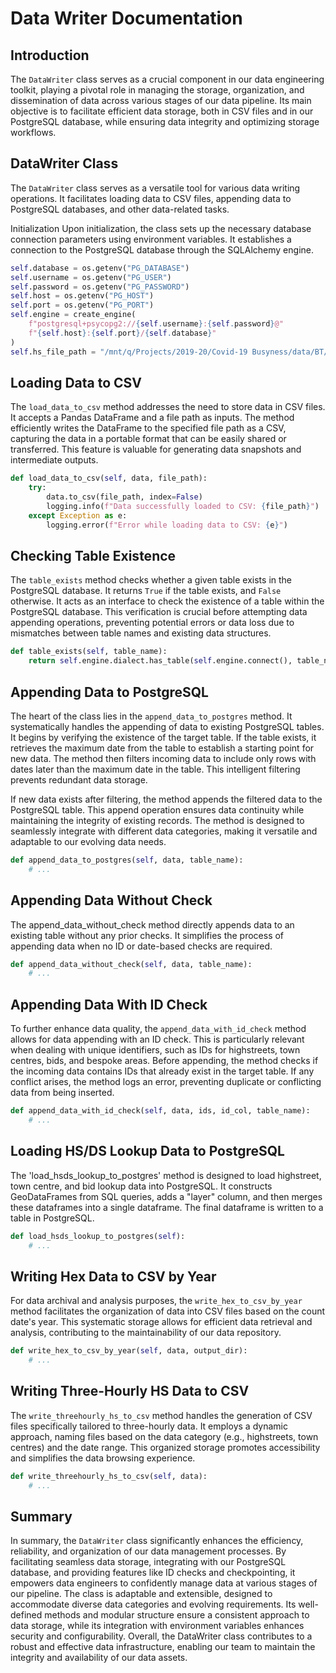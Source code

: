 # Data Writer Documentation

## Introduction

The `DataWriter` class serves as a crucial component in our data engineering toolkit, playing a pivotal role in managing the storage, organization, and dissemination of data across various stages of our data pipeline. Its main objective is to facilitate efficient data storage, both in CSV files and in our PostgreSQL database, while ensuring data integrity and optimizing storage workflows.

## DataWriter Class

The `DataWriter` class serves as a versatile tool for various data writing operations. It facilitates loading data to CSV files, appending data to PostgreSQL databases, and other data-related tasks.

Initialization
Upon initialization, the class sets up the necessary database connection parameters using environment variables. It establishes a connection to the PostgreSQL database through the SQLAlchemy engine.

```python
self.database = os.getenv("PG_DATABASE")
self.username = os.getenv("PG_USER")
self.password = os.getenv("PG_PASSWORD")
self.host = os.getenv("PG_HOST")
self.port = os.getenv("PG_PORT")
self.engine = create_engine(
    f"postgresql+psycopg2://{self.username}:{self.password}@"
    f"{self.host}:{self.port}/{self.database}"
)
self.hs_file_path = "/mnt/q/Projects/2019-20/Covid-19 Busyness/data/BT/"
```
## Loading Data to CSV

The `load_data_to_csv` method addresses the need to store data in CSV files. It accepts a Pandas DataFrame and a file path as inputs. The method efficiently writes the DataFrame to the specified file path as a CSV, capturing the data in a portable format that can be easily shared or transferred. This feature is valuable for generating data snapshots and intermediate outputs.

```python
def load_data_to_csv(self, data, file_path):
    try:
        data.to_csv(file_path, index=False)
        logging.info(f"Data successfully loaded to CSV: {file_path}")
    except Exception as e:
        logging.error(f"Error while loading data to CSV: {e}")
```
## Checking Table Existence
The `table_exists` method checks whether a given table exists in the PostgreSQL database. It returns `True` if the table exists, and `False` otherwise. It acts as an interface to check the existence of a table within the PostgreSQL database. This verification is crucial before attempting data appending operations, preventing potential errors or data loss due to mismatches between table names and existing data structures.

```python
def table_exists(self, table_name):
    return self.engine.dialect.has_table(self.engine.connect(), table_name)
```
## Appending Data to PostgreSQL
The heart of the class lies in the `append_data_to_postgres` method. It systematically handles the appending of data to existing PostgreSQL tables. It begins by verifying the existence of the target table. If the table exists, it retrieves the maximum date from the table to establish a starting point for new data. The method then filters incoming data to include only rows with dates later than the maximum date in the table. This intelligent filtering prevents redundant data storage.

If new data exists after filtering, the method appends the filtered data to the PostgreSQL table. This append operation ensures data continuity while maintaining the integrity of existing records. The method is designed to seamlessly integrate with different data categories, making it versatile and adaptable to our evolving data needs.

```python
def append_data_to_postgres(self, data, table_name):
    # ...
```
## Appending Data Without Check
The append_data_without_check method directly appends data to an existing table without any prior checks. It simplifies the process of appending data when no ID or date-based checks are required.

```python
def append_data_without_check(self, data, table_name):
    # ...
```
## Appending Data With ID Check
To further enhance data quality, the `append_data_with_id_check` method allows for data appending with an ID check. This is particularly relevant when dealing with unique identifiers, such as IDs for highstreets, town centres, bids, and bespoke areas. Before appending, the method checks if the incoming data contains IDs that already exist in the target table. If any conflict arises, the method logs an error, preventing duplicate or conflicting data from being inserted.

```python
def append_data_with_id_check(self, data, ids, id_col, table_name):
    # ...
```
## Loading HS/DS Lookup Data to PostgreSQL

The 'load_hsds_lookup_to_postgres' method is designed to load highstreet, town centre, and bid lookup data into PostgreSQL. It constructs GeoDataFrames from SQL queries, adds a "layer" column, and then merges these dataframes into a single dataframe. The final dataframe is written to a table in PostgreSQL.
```python
def load_hsds_lookup_to_postgres(self):
    # ...
```
## Writing Hex Data to CSV by Year
For data archival and analysis purposes, the `write_hex_to_csv_by_year` method facilitates the organization of data into CSV files based on the count date's year. This systematic storage allows for efficient data retrieval and analysis, contributing to the maintainability of our data repository.
```python
def write_hex_to_csv_by_year(self, data, output_dir):
    # ...
```
## Writing Three-Hourly HS Data to CSV
The `write_threehourly_hs_to_csv` method handles the generation of CSV files specifically tailored to three-hourly data. It employs a dynamic approach, naming files based on the data category (e.g., highstreets, town centres) and the date range. This organized storage promotes accessibility and simplifies the data browsing experience.
```python
def write_threehourly_hs_to_csv(self, data):
    # ...
```
## Summary
In summary, the `DataWriter` class significantly enhances the efficiency, reliability, and organization of our data management processes. By facilitating seamless data storage, integrating with our PostgreSQL database, and providing features like ID checks and checkpointing, it empowers data engineers to confidently manage data at various stages of our pipeline. The class is adaptable and extensible, designed to accommodate diverse data categories and evolving requirements. Its well-defined methods and modular structure ensure a consistent approach to data storage, while its integration with environment variables enhances security and configurability. Overall, the DataWriter class contributes to a robust and effective data infrastructure, enabling our team to maintain the integrity and availability of our data assets.















